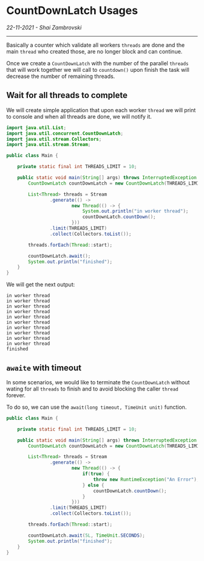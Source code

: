 # CountDownLatch Usages
*22-11-2021 - Shai Zambrovski*

------------
Basically a counter which validate all workers `threads` are done and the main `thread` who created those, are no longer block and can continue.

Once we create a `CountDownLatch` with the number of the parallel `threads` that will work together we will call to `countdown()` upon finish the task will decrease the number of remaining threads.
## Wait for all threads to complete
We will create simple application that upon each worker `thread` we will print to console and when all threads are done, we will notify it.
```java
import java.util.List;
import java.util.concurrent.CountDownLatch;
import java.util.stream.Collectors;
import java.util.stream.Stream;

public class Main {

    private static final int THREADS_LIMIT = 10;

    public static void main(String[] args) throws InterruptedException {
        CountDownLatch countDownLatch = new CountDownLatch(THREADS_LIMIT);

        List<Thread> threads = Stream
                .generate(() ->
                        new Thread(() -> {
                            System.out.println("in worker thread");
                            countDownLatch.countDown();
                        }))
                .limit(THREADS_LIMIT)
                .collect(Collectors.toList());

        threads.forEach(Thread::start);

        countDownLatch.await();
        System.out.println("finished");
    }
}
```
We will get the next output:

    in worker thread
    in worker thread
    in worker thread
    in worker thread
    in worker thread
    in worker thread
    in worker thread
    in worker thread
    in worker thread
    in worker thread
    finished

## `awaite` with timeout
In some scenarios, we would like to terminate the `CountDownLatch` without wating for all `threads` to finish and to avoid blocking the caller `thread` forever.

To do so, we can use the `await(long timeout, TimeUnit unit)` function.
```java
public class Main {

    private static final int THREADS_LIMIT = 10;

    public static void main(String[] args) throws InterruptedException {
        CountDownLatch countDownLatch = new CountDownLatch(THREADS_LIMIT);

        List<Thread> threads = Stream
                .generate(() ->
                        new Thread(() -> {
                            if(true) {
                                throw new RuntimeException("An Error");
                            } else {
                                countDownLatch.countDown();
                            }
                        }))
                .limit(THREADS_LIMIT)
                .collect(Collectors.toList());

        threads.forEach(Thread::start);

        countDownLatch.await(5L, TimeUnit.SECONDS);
        System.out.println("finished");
    }
}
```

